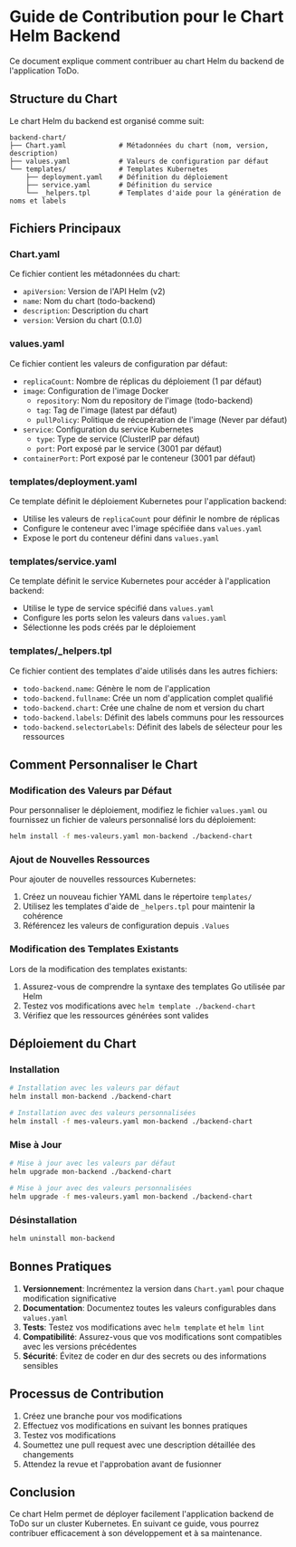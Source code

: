 # Guide de Contribution pour le Chart Helm Backend

Ce document explique comment contribuer au chart Helm du backend de l'application ToDo.

## Structure du Chart

Le chart Helm du backend est organisé comme suit:

```
backend-chart/
├── Chart.yaml             # Métadonnées du chart (nom, version, description)
├── values.yaml            # Valeurs de configuration par défaut
└── templates/             # Templates Kubernetes
    ├── deployment.yaml    # Définition du déploiement
    ├── service.yaml       # Définition du service
    └── _helpers.tpl       # Templates d'aide pour la génération de noms et labels
```

## Fichiers Principaux

### Chart.yaml

Ce fichier contient les métadonnées du chart:
- `apiVersion`: Version de l'API Helm (v2)
- `name`: Nom du chart (todo-backend)
- `description`: Description du chart
- `version`: Version du chart (0.1.0)

### values.yaml

Ce fichier contient les valeurs de configuration par défaut:
- `replicaCount`: Nombre de réplicas du déploiement (1 par défaut)
- `image`: Configuration de l'image Docker
  - `repository`: Nom du repository de l'image (todo-backend)
  - `tag`: Tag de l'image (latest par défaut)
  - `pullPolicy`: Politique de récupération de l'image (Never par défaut)
- `service`: Configuration du service Kubernetes
  - `type`: Type de service (ClusterIP par défaut)
  - `port`: Port exposé par le service (3001 par défaut)
- `containerPort`: Port exposé par le conteneur (3001 par défaut)

### templates/deployment.yaml

Ce template définit le déploiement Kubernetes pour l'application backend:
- Utilise les valeurs de `replicaCount` pour définir le nombre de réplicas
- Configure le conteneur avec l'image spécifiée dans `values.yaml`
- Expose le port du conteneur défini dans `values.yaml`

### templates/service.yaml

Ce template définit le service Kubernetes pour accéder à l'application backend:
- Utilise le type de service spécifié dans `values.yaml`
- Configure les ports selon les valeurs dans `values.yaml`
- Sélectionne les pods créés par le déploiement

### templates/_helpers.tpl

Ce fichier contient des templates d'aide utilisés dans les autres fichiers:
- `todo-backend.name`: Génère le nom de l'application
- `todo-backend.fullname`: Crée un nom d'application complet qualifié
- `todo-backend.chart`: Crée une chaîne de nom et version du chart
- `todo-backend.labels`: Définit des labels communs pour les ressources
- `todo-backend.selectorLabels`: Définit des labels de sélecteur pour les ressources

## Comment Personnaliser le Chart

### Modification des Valeurs par Défaut

Pour personnaliser le déploiement, modifiez le fichier `values.yaml` ou fournissez un fichier de valeurs personnalisé lors du déploiement:

```bash
helm install -f mes-valeurs.yaml mon-backend ./backend-chart
```

### Ajout de Nouvelles Ressources

Pour ajouter de nouvelles ressources Kubernetes:
1. Créez un nouveau fichier YAML dans le répertoire `templates/`
2. Utilisez les templates d'aide de `_helpers.tpl` pour maintenir la cohérence
3. Référencez les valeurs de configuration depuis `.Values`

### Modification des Templates Existants

Lors de la modification des templates existants:
1. Assurez-vous de comprendre la syntaxe des templates Go utilisée par Helm
2. Testez vos modifications avec `helm template ./backend-chart`
3. Vérifiez que les ressources générées sont valides

## Déploiement du Chart

### Installation

```bash
# Installation avec les valeurs par défaut
helm install mon-backend ./backend-chart

# Installation avec des valeurs personnalisées
helm install -f mes-valeurs.yaml mon-backend ./backend-chart
```

### Mise à Jour

```bash
# Mise à jour avec les valeurs par défaut
helm upgrade mon-backend ./backend-chart

# Mise à jour avec des valeurs personnalisées
helm upgrade -f mes-valeurs.yaml mon-backend ./backend-chart
```

### Désinstallation

```bash
helm uninstall mon-backend
```

## Bonnes Pratiques

1. **Versionnement**: Incrémentez la version dans `Chart.yaml` pour chaque modification significative
2. **Documentation**: Documentez toutes les valeurs configurables dans `values.yaml`
3. **Tests**: Testez vos modifications avec `helm template` et `helm lint`
4. **Compatibilité**: Assurez-vous que vos modifications sont compatibles avec les versions précédentes
5. **Sécurité**: Évitez de coder en dur des secrets ou des informations sensibles

## Processus de Contribution

1. Créez une branche pour vos modifications
2. Effectuez vos modifications en suivant les bonnes pratiques
3. Testez vos modifications
4. Soumettez une pull request avec une description détaillée des changements
5. Attendez la revue et l'approbation avant de fusionner

## Conclusion

Ce chart Helm permet de déployer facilement l'application backend de ToDo sur un cluster Kubernetes. En suivant ce guide, vous pourrez contribuer efficacement à son développement et à sa maintenance.